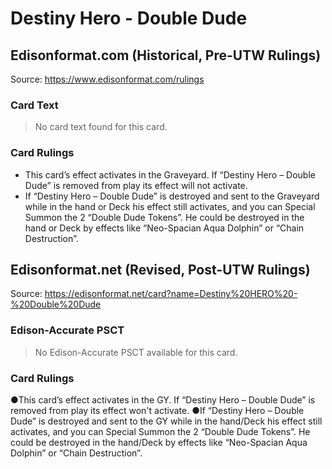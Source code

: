 # Destiny Hero - Double Dude

## Edisonformat.com (Historical, Pre-UTW Rulings)

Source: https://www.edisonformat.com/rulings

### Card Text

> No card text found for this card.

### Card Rulings

*   This card’s effect activates in the Graveyard. If “Destiny Hero – Double Dude” is removed from play its effect will not activate.
*   If “Destiny Hero – Double Dude” is destroyed and sent to the Graveyard while in the hand or Deck his effect still activates, and you can Special Summon the 2 “Double Dude Tokens”. He could be destroyed in the hand or Deck by effects like “Neo-Spacian Aqua Dolphin” or “Chain Destruction”.

## Edisonformat.net (Revised, Post-UTW Rulings)

Source: https://edisonformat.net/card?name=Destiny%20HERO%20-%20Double%20Dude

### Edison-Accurate PSCT

> No Edison-Accurate PSCT available for this card.

### Card Rulings

●This card’s effect activates in the GY. If “Destiny Hero – Double Dude” is removed from play its effect won't activate.
●If “Destiny Hero – Double Dude” is destroyed and sent to the GY while in the hand/Deck his effect still activates, and you can Special Summon the 2 “Double Dude Tokens”. He could be destroyed in the hand/Deck by effects like “Neo-Spacian Aqua Dolphin” or “Chain Destruction”.
            